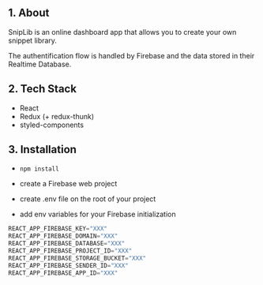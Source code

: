 ## 1. About

SnipLib is an online dashboard app that allows you to create your own snippet library.

The authentification flow is handled by Firebase and the data stored in their Realtime Database.

## 2. Tech Stack

- React
- Redux (+ redux-thunk)
- styled-components

## 3. Installation

- ``npm install``

- create a Firebase web project

- create .env file on the root of your project

- add env variables for your Firebase initialization

```javascript
REACT_APP_FIREBASE_KEY="XXX"
REACT_APP_FIREBASE_DOMAIN="XXX"
REACT_APP_FIREBASE_DATABASE="XXX"
REACT_APP_FIREBASE_PROJECT_ID="XXX"
REACT_APP_FIREBASE_STORAGE_BUCKET="XXX"
REACT_APP_FIREBASE_SENDER_ID="XXX"
REACT_APP_FIREBASE_APP_ID="XXX"
```
